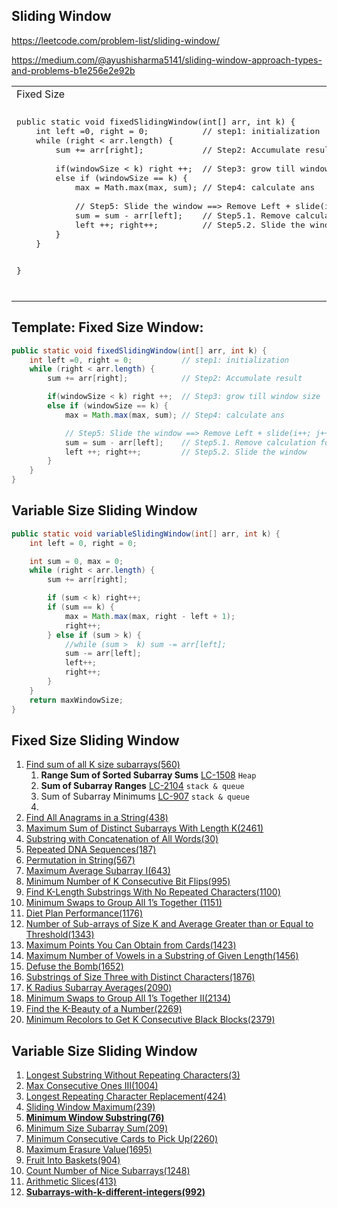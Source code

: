 ## Sliding Window

https://leetcode.com/problem-list/sliding-window/

https://medium.com/@ayushisharma5141/sliding-window-approach-types-and-problems-b1e256e2e92b


<table>
<tr>
<td>Fixed Size</td>
<td>Variable Size</td>
</tr>
<tr>
<td>
<pre>
public static void fixedSlidingWindow(int[] arr, int k) {
    int left =0, right = 0;           // step1: initialization
    while (right < arr.length) {
        sum += arr[right];            // Step2: Accumulate result <br/>
        if(windowSize < k) right ++;  // Step3: grow till window size
        else if (windowSize == k) {            
            max = Math.max(max, sum); // Step4: calculate ans <br/>
            // Step5: Slide the window ==> Remove Left + slide(i++; j++)
            sum = sum - arr[left];    // Step5.1. Remove calculation for left
            left ++; right++;         // Step5.2. Slide the window
        }
    }
    
}
</pre>
</td>
<td>
<pre>
public static void variableSlidingWindow(int[] arr, int k) {
    int left = 0, right = 0;
    int sum = 0, max = 0;
    while (right < arr.length) {
        sum += arr[right]; <br/>
        if (sum < k) right++;
        if (sum == k) {
            max = Math.max(max, right - left + 1);
            right++;
        } else if (sum > k) {
            //while (sum >  k) {sum -= arr[left]; left++}
            sum -= arr[left];
            left++;
            right++;
        }
    }
    return maxWindowSize;
}
</pre>
</td>
</tr>
</table>


## Template: Fixed Size Window:
````java
public static void fixedSlidingWindow(int[] arr, int k) {
    int left =0, right = 0;           // step1: initialization
    while (right < arr.length) {
        sum += arr[right];            // Step2: Accumulate result

        if(windowSize < k) right ++;  // Step3: grow till window size
        else if (windowSize == k) {            
            max = Math.max(max, sum); // Step4: calculate ans

            // Step5: Slide the window ==> Remove Left + slide(i++; j++)
            sum = sum - arr[left];    // Step5.1. Remove calculation for left
            left ++; right++;         // Step5.2. Slide the window
        }
    }
}
````

## Variable Size Sliding Window
````java
public static void variableSlidingWindow(int[] arr, int k) {
    int left = 0, right = 0;

    int sum = 0, max = 0;
    while (right < arr.length) {
        sum += arr[right];

        if (sum < k) right++;
        if (sum == k) {
            max = Math.max(max, right - left + 1);
            right++;
        } else if (sum > k) {
            //while (sum >  k) sum -= arr[left];
            sum -= arr[left];
            left++;
            right++;
        }
    }
    return maxWindowSize;
}
````

## Fixed Size Sliding Window
1.  [Find sum of all K size subarrays(560)](https://leetcode.com/problems/subarray-sum-equals-k/)
    1. **Range Sum of Sorted Subarray Sums** [LC-1508](https://leetcode.com/problems/range-sum-of-sorted-subarray-sums/) `Heap`
    2. **Sum of Subarray Ranges** [LC-2104](https://leetcode.com/problems/sum-of-subarray-ranges/) `stack & queue`
    2. Sum of Subarray Minimums [LC-907](https://leetcode.com/problems/sum-of-subarray-minimums/) `stack & queue`
    3. 
2.  [Find All Anagrams in a String(438)](https://leetcode.com/problems/find-all-anagrams-in-a-string/description/)
3.  [Maximum Sum of Distinct Subarrays With Length K(2461)](https://leetcode.com/problems/maximum-sum-of-distinct-subarrays-with-length-k/description/)
4.  [Substring with Concatenation of All Words(30)](https://leetcode.com/problems/substring-with-concatenation-of-all-words/)
5.  [Repeated DNA Sequences(187)](https://leetcode.com/problems/repeated-dna-sequences/description/)
6.  [Permutation in String(567)](https://leetcode.com/problems/permutation-in-string/description/)
7.  [Maximum Average Subarray I(643)](https://leetcode.com/problems/maximum-average-subarray-i/description/)
8.	[Minimum Number of K Consecutive Bit Flips(995)](https://leetcode.com/problems/minimum-number-of-k-consecutive-bit-flips/description/)
9.	[Find K-Length Substrings With No Repeated Characters(1100)](https://leetcode.com/problems/find-k-length-substrings-with-no-repeated-characters/solutions/1772470/Java-or-Simple-or-Sliding-Window-template-or-Explained/)
10.	[Minimum Swaps to Group All 1’s Together (1151)](https://leetcode.com/problems/minimum-swaps-to-group-all-1s-together/solutions/2128446/Java-or-Sliding-Window-or-Explained/)
11.	[Diet Plan Performance(1176)](https://leetcode.com/problems/diet-plan-performance/solutions/1773821/Java-or-Sliding-Window-Template-or-Explained/)
12.	[Number of Sub-arrays of Size K and Average Greater than or Equal to Threshold(1343)](https://leetcode.com/problems/number-of-sub-arrays-of-size-k-and-average-greater-than-or-equal-to-threshold/solutions/1772628/Java-or-Sliding-Window-template-or-Explained/)
13.	[Maximum Points You Can Obtain from Cards(1423)](https://leetcode.com/problems/maximum-points-you-can-obtain-from-cards/description/)
14.	[Maximum Number of Vowels in a Substring of Given Length(1456)](https://leetcode.com/problems/maximum-number-of-vowels-in-a-substring-of-given-length/description/)
15.	[Defuse the Bomb(1652)](https://leetcode.com/problems/maximum-number-of-vowels-in-a-substring-of-given-length/description/)
16.	[Substrings of Size Three with Distinct Characters(1876)](https://leetcode.com/problems/substrings-of-size-three-with-distinct-characters/description/)
17.	[K Radius Subarray Averages(2090)](https://leetcode.com/problems/substrings-of-size-three-with-distinct-characters/description/)
18.	[Minimum Swaps to Group All 1’s Together II(2134)](https://leetcode.com/problems/minimum-swaps-to-group-all-1s-together-ii/description/)
19.	[Find the K-Beauty of a Number(2269)](https://leetcode.com/problems/find-the-k-beauty-of-a-number/description/)
20.	[Minimum Recolors to Get K Consecutive Black Blocks(2379)](https://leetcode.com/problems/find-the-k-beauty-of-a-number/description/)



## Variable Size Sliding Window
1.	[Longest Substring Without Repeating Characters(3)](https://leetcode.com/problems/longest-substring-without-repeating-characters/)
2.  [Max Consecutive Ones III(1004)](https://leetcode.com/problems/max-consecutive-ones-iii/)
2.	[Longest Repeating Character Replacement(424)](https://leetcode.com/problems/longest-substring-without-repeating-characters/)
3.	[Sliding Window Maximum(239)](https://leetcode.com/problems/sliding-window-maximum/)
4.	[**Minimum Window Substring(76)**](https://leetcode.com/problems/minimum-window-substring/)
5.	[Minimum Size Subarray Sum(209)](https://leetcode.com/problems/minimum-size-subarray-sum/)
6.	[Minimum Consecutive Cards to Pick Up(2260)](https://leetcode.com/problems/minimum-size-subarray-sum/)
7.	[Maximum Erasure Value(1695)](https://leetcode.com/problems/maximum-erasure-value/)
8.	[Fruit Into Baskets(904)](https://leetcode.com/problems/fruit-into-baskets/)
9.	[Count Number of Nice Subarrays(1248)](https://leetcode.com/problems/count-number-of-nice-subarrays/)
10.	[Arithmetic Slices(413)](https://leetcode.com/problems/arithmetic-slices/)
11.	[**Subarrays-with-k-different-integers(992)**](https://leetcode.com/problems/subarrays-with-k-different-integers/)
